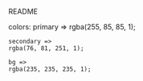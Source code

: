 README

colors:
	primary => 
	rgba(255, 85, 85, 1);

	secondary => 
	rgba(76, 81, 251, 1);

	bg => 
	rgba(235, 235, 235, 1);